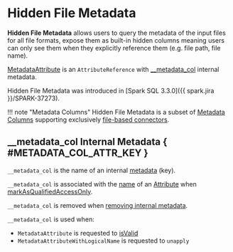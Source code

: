 # Hidden File Metadata

**Hidden File Metadata** allows users to query the metadata of the input files for all file formats, expose them as built-in hidden columns meaning users can only see them when they explicitly reference them (e.g. file path, file name).

[MetadataAttribute](MetadataAttribute.md) is an `AttributeReference` with [__metadata_col](#METADATA_COL_ATTR_KEY) internal metadata.

Hidden File Metadata was introduced in [Spark SQL 3.3.0]({{ spark.jira }}/SPARK-37273).

!!! note "Metadata Columns"
    Hidden File Metadata is a subset of [Metadata Columns](../metadata-columns/index.md) supporting exclusively [file-based connectors](../connectors/FileTable.md).

## \_\_metadata_col Internal Metadata { #METADATA_COL_ATTR_KEY }

`__metadata_col` is the name of an internal [metadata](#metadata) (key).

`__metadata_col` is associated with the [name](../expressions/NamedExpression.md#name) of an [Attribute](../expressions/Attribute.md) when [markAsQualifiedAccessOnly](../metadata-columns/MetadataColumnHelper.md#markAsQualifiedAccessOnly).

`__metadata_col` is removed when [removing internal metadata](../metadata-columns/FileSourceMetadataAttribute.md#removeInternalMetadata).

`__metadata_col` is used when:

* `MetadataAttribute` is requested to [isValid](MetadataAttribute.md#isValid)
* `MetadataAttributeWithLogicalName` is requested to `unapply`
